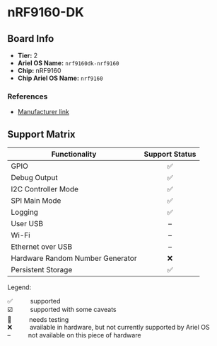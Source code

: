 
# nRF9160-DK

## Board Info

- **Tier:** 2
- **Ariel OS Name:** `nrf9160dk-nrf9160`
- **Chip:** nRF9160
- **Chip Ariel OS Name:** `nrf9160`

### References

- [Manufacturer link](https://web.archive.org/web/20250311221943/https://www.nordicsemi.com/Products/Development-hardware/nrf9160-dk)

## Support Matrix

<table class="support-matrix">
  <thead>
    <tr>
      <th>Functionality</th>
      <th>Support Status</th>
    </tr>
  </thead>
  <tbody>
    <tr>
      <td>GPIO</td>
      <td class="support-cell" title="supported">✅</td>
    </tr>
    <tr>
      <td>Debug Output</td>
      <td class="support-cell" title="supported">✅</td>
    </tr>
    <tr>
      <td>I2C Controller Mode</td>
      <td class="support-cell" title="supported">✅</td>
    </tr>
    <tr>
      <td>SPI Main Mode</td>
      <td class="support-cell" title="supported">✅</td>
    </tr>
    <tr>
      <td>Logging</td>
      <td class="support-cell" title="supported">✅</td>
    </tr>
    <tr>
      <td>User USB</td>
      <td class="support-cell" title="not available on this piece of hardware">–</td>
    </tr>
    <tr>
      <td>Wi-Fi</td>
      <td class="support-cell" title="not available on this piece of hardware">–</td>
    </tr>
    <tr>
      <td>Ethernet over USB</td>
      <td class="support-cell" title="not available on this piece of hardware">–</td>
    </tr>
    <tr>
      <td>Hardware Random Number Generator</td>
      <td class="support-cell" title="available in hardware, but not currently supported by Ariel OS">❌</td>
    </tr>
    <tr>
      <td>Persistent Storage</td>
      <td class="support-cell" title="supported">✅</td>
    </tr>
  </tbody>
</table>

<style>
@media (min-width: 1920px) {
  .support-matrix {
    position: relative;
    left: 50%;
    transform: translate(-50%, 0);
  }
}
.support-cell {
  text-align: center;
}
</style>

Legend:

<dl>
  <div>
    <dt>✅</dt><dd>supported</dd>
  </div>
  <div>
    <dt>☑️</dt><dd>supported with some caveats</dd>
  </div>
  <div>
    <dt>🚦</dt><dd>needs testing</dd>
  </div>
  <div>
    <dt>❌</dt><dd>available in hardware, but not currently supported by Ariel OS</dd>
  </div>
  <div>
    <dt>–</dt><dd>not available on this piece of hardware</dd>
  </div>
</dl>
<style>
dt, dd {
  display: inline;
}
</style>